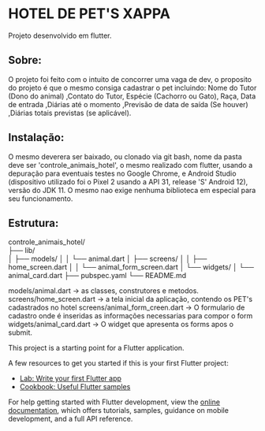 # HOTEL DE PET'S XAPPA

Projeto desenvolvido em flutter. 

## Sobre:

O projeto foi feito com o intuito de concorrer uma vaga de dev, o proposito do projeto é que o mesmo consiga cadastrar o pet incluindo: Nome do Tutor (Dono do animal) 
,Contato do Tutor, Espécie (Cachorro ou Gato), Raça, Data de entrada ,Diárias até o momento ,Previsão de data de saída (Se houver) ,Diárias totais previstas (se aplicável).

## Instalação: 

O mesmo deverera ser baixado, ou clonado via git bash, nome da pasta deve ser 'controle_animais_hotel', o mesmo realizado com flutter, usando a depuração para eventuais testes no Google
Chrome, e Android Studio (dispositivo utilizado foi o Pixel 2 usando a API 31, release 'S' Android 12), versão do JDK 11. O mesmo nao exige nenhuma biblioteca em especial para seu funcionamento.


## Estrutura:

controle_animais_hotel/ <br />
├── lib/ <br />
│   ├── models/
│   │   └── animal.dart
│   ├── screens/
│   │   ├── home_screen.dart
│   │   └── animal_form_screen.dart
│   └── widgets/
│       └── animal_card.dart
├── pubspec.yaml
└── README.md

models/animal.dart -> as classes, construtores e metodos.
screens/home_screen.dart -> a tela inicial da aplicação, contendo os PET's cadastrados no hotel
screens/animal_form_creen.dart ->  O formulario de cadastro onde é inseridas as informações necessarias para compor o form
widgets/animal_card.dart -> O widget que apresenta os forms apos o submit.



























This project is a starting point for a Flutter application.

A few resources to get you started if this is your first Flutter project:

- [Lab: Write your first Flutter app](https://docs.flutter.dev/get-started/codelab)
- [Cookbook: Useful Flutter samples](https://docs.flutter.dev/cookbook)

For help getting started with Flutter development, view the
[online documentation](https://docs.flutter.dev/), which offers tutorials,
samples, guidance on mobile development, and a full API reference.
